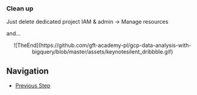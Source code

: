 ### Clean up

Just delete dedicated project IAM & admin -> Manage resources

and...

<!---![ThatsAll](https://upload.wikimedia.org/wikipedia/commons/e/ea/Thats_all_folks.svg)-->

<p align="center">
![TheEnd](https://github.com/gft-academy-pl/gcp-data-analysis-with-bigquery/blob/master/assets/keynotesilent_dribbble.gif)
</p>  

## Navigation

- [Previous Step](./06-cloud-functions.md)
